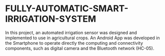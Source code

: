 # FULLY-AUTOMATIC-SMART-IRRIGATION-SYSTEM
In this project, an automated irrigation sensor was designed and implemented to use in agricultural crops. An Android App was developed in the Smartphone to operate directly the computing and connectivity components, such as digital camera and the Bluetooth network (HC-05).
